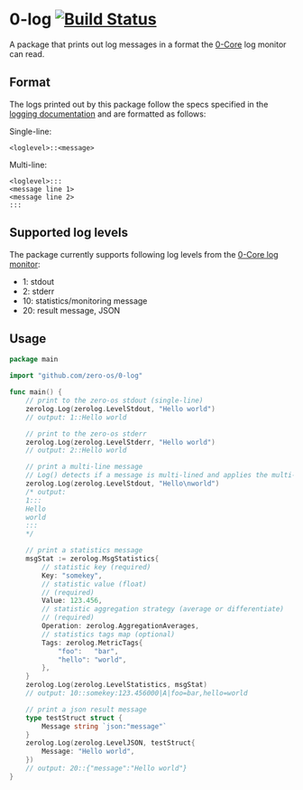 # 0-log [![Build Status](https://travis-ci.org/zero-os/0-log.svg?branch=master)](https://travis-ci.org/zero-os/0-log)

A package that prints out log messages in a format the [0-Core][core] log monitor can read.

## Format

The logs printed out by this package follow the specs specified in the [logging documentation][monitorFormat] and are formatted as follows:

Single-line:
```
<loglevel>::<message>
```

Multi-line:
```
<loglevel>:::
<message line 1>
<message line 2>
:::
```

## Supported log levels

The package currently supports following log levels from the [0-Core log monitor][monitorLevels]:

* 1: stdout
* 2: stderr
* 10: statistics/monitoring message
* 20: result message, JSON

## Usage

```go
package main

import "github.com/zero-os/0-log"

func main() {
    // print to the zero-os stdout (single-line)
    zerolog.Log(zerolog.LevelStdout, "Hello world")
    // output: 1::Hello world 

    // print to the zero-os stderr
    zerolog.Log(zerolog.LevelStderr, "Hello world")
    // output: 2::Hello world 

    // print a multi-line message
    // Log() detects if a message is multi-lined and applies the multi-line format if so
    zerolog.Log(zerolog.LevelStdout, "Hello\nworld")
    /* output: 
    1:::
    Hello
    world
    :::
    */

    // print a statistics message
    msgStat := zerolog.MsgStatistics{
        // statistic key (required)
        Key: "somekey",
        // statistic value (float)
        // (required)
        Value: 123.456,
        // statistic aggregation strategy (average or differentiate)
        // (required)
        Operation: zerolog.AggregationAverages,
        // statistics tags map (optional)
        Tags: zerolog.MetricTags{
            "foo":   "bar",
            "hello": "world",
        },
    }
    zerolog.Log(zerolog.LevelStatistics, msgStat)
    // output: 10::somekey:123.456000|A|foo=bar,hello=world

    // print a json result message
    type testStruct struct {
        Message string `json:"message"`
    }
    zerolog.Log(zerolog.LevelJSON, testStruct{
        Message: "Hello world",
    })
    // output: 20::{"message":"Hello world"}
}
```

[core]: https://github.com/zero-os/0-core
[monitorFormat]: https://github.com/zero-os/0-core/blob/master/docs/monitoring/logging.md#message-format
[monitorLevels]: https://github.com/zero-os/0-core/blob/master/docs/monitoring/logging.md#log-levels